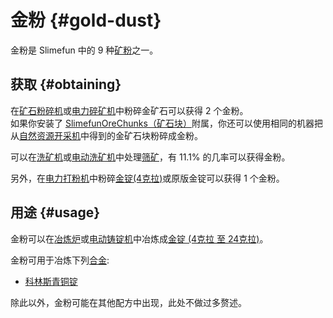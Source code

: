 # 金粉 {#gold-dust}

金粉是 Slimefun 中的 9 种[矿粉](/Dusts)之一。

## 获取 {#obtaining}

在[矿石粉碎机](/Ore-Crusher)或[电力碎矿机](/Electric-Ore-Grinder)中粉碎金矿石可以获得 2 个金粉。  
如果你安装了 [SlimefunOreChunks（矿石块）](/Addons#official-addons)附属，你还可以使用相同的机器把从[自然资源开采机](/GEO-Miner)中得到的金矿石块粉碎成金粉。

可以在[洗矿机](/Ore-Washer)或[电动洗矿机](/Electric-Dust-Washer)中处理[筛矿](/Sifted-Ore)，有 11.1% 的几率可以获得金粉。

另外，在[电力打粉机](/Electric-Ingot-Pulverizer)中粉碎[金锭(4克拉)](/Gold-Ingot)或原版金锭可以获得 1 个金粉。

## 用途 {#usage}

金粉可以在[冶炼炉](/Smeltery)或[电动铸锭机](/Electric-Ingot-Factory)中冶炼成[金锭 (4克拉 至 24克拉)](/Gold-Ingot)。

金粉可用于冶炼下列[合金](/Ingots#alloys):

* [科林斯青铜锭](/Corinthian-Bronze-Ingot)

除此以外，金粉可能在其他配方中出现，此处不做过多赘述。
